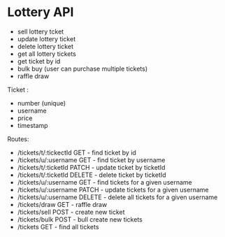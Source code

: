 <!-- @format -->

# Lottery API

- sell lottery tcket
- update lottery ticket
- delete lottery ticket
- get all lottery tickets
- get ticket by id
- bulk buy (user can purchase multiple tickets)
- raffle draw

Ticket :

- number (unique)
- username
- price
- timestamp

Routes:

- /tickets/t/:tickectId GET - find ticket by id
- /tickets/u/:username GET - find ticket by username
- /tickets/t/:ticketId PATCH - update ticket by ticketId
- /tickets/t/:ticketId DELETE - delete ticket by ticketId
- /tickets/u/:username GET - find tickets for a given username
- /tickets/u/:username PATCH - update tickets for a given username
- /tickets/u/:username DELETE - delete all tickets for a given username
- /tickets/draw GET - raffle draw
- /tickets/sell POST - create new ticket
- /tickets/bulk POST - bull create new tickets
- /tickets GET - find all tickets
